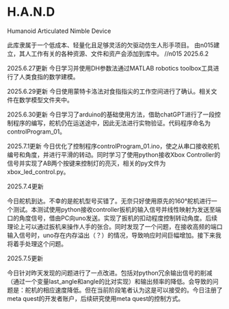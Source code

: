 # H.A.N.D

Humanoid Articulated Nimble Device

此库隶属于一个低成本、轻量化且足够灵活的欠驱动仿生人形手项目。
由n015建立，其人工作有关的各种资源、文件和资产会添加到库中。
//n015 2025.6.2

2025.6.27更新
今日学习并使用DH参数法通过MATLAB robotics toolbox工具进行了人类食指的数学建模。

2025.6.29更新
今日使用蒙特卡洛法对食指指尖的工作空间进行了确认。相关文件在数学模型文件夹中。

2025.6.30更新
今日学习了arduino的基础使用方法，借助chatGPT进行了一段控制程序的编写，舵机仍在运送途中，因此无法进行实物验证。代码程序命名为controlProgram\_01。

2025.7.1更新
今日优化了控制程序controlProgram\_01.ino，使之从串口接收舵机编号和角度，并进行平滑的转动。同时学习了使用python接收Xbox Controller的信号并实现了AB两个按键来控制灯的亮灭，相关的py文件为xbox\_led\_control.py。

2025.7.4更新

今日舵机到达。不幸的是舵机型号买错了。无奈只好使用原先的160°舵机进行一个测试。本测试使用python接收controller扳机的输入信号并线性映射为发送至端口的角度信号，借由PC向uno发送。实现了扳机的扣动程度控制转动角度。后续理论上可以通过扳机来操作人手的张合。同时发现了一个问题，在接收高频的端口输入信号时，uno存在内存溢出（？）的情况，导致响应时间巨幅增加。接下来我将着手处理这个问题。

2025.7.5更新

今日针对昨天发现的问题进行了一点改进。包括对python冗余输出信号的削减（通过一个变量last\_angle和angle的比对实现）和输出频率的降低。会导致的问题是：舵机的相应速度降低。但在当前阶段笔者认为这是可以接受的。今日注册了meta quest的开发者账户，后续研究使用meta quest的控制方式。

